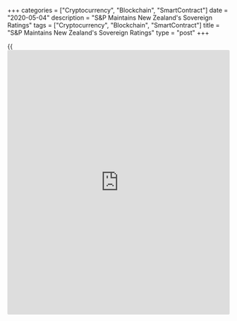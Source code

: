 +++
categories = ["Cryptocurrency", "Blockchain", "SmartContract"]
date = "2020-05-04"
description = "S&P Maintains New Zealand's Sovereign Ratings"
tags = ["Cryptocurrency", "Blockchain", "SmartContract"]
title = "S&P Maintains New Zealand's Sovereign Ratings"
type = "post"
+++

{{<iframe id="large-banner" src="https://www.bounty.group/#slide=17.0" width="100%" height="600" scrolling="no" style="border: 0px solid rgb(216, 221, 230); border-radius: 3px;">}}

S&P Global Ratings retained the sovereign ratings of New Zealand as
monetary flexibility, wealthy [economy][1], and institutions are
conducive to swift and decisive [policy](https://www.fintechee.com/policy/) actions.

Although fiscal and debt profiles are temporarily deteriorating as the
government responds to the COVID-19 outbreak, country's external
imbalances are improving, S&P observed.

The rating agency affirmed the ratings at 'AA' with 'positive' outlook.

The positive outlook indicates that New Zealand's strong fundamentals
would allow its fiscal profile to strengthen after the COVID-19 outbreak
subsides, which would in turn lead to a rating upgrade in the next one
to two years.

S&P noted that fundamentals remain sound as recession and fiscal
measures are set to temporarily weigh on New Zealand's public finances.
The general government deficit is expected to peak at about 8.5 percent
of GDP in fiscal 2021 before narrowing to about 3 percent.

According to S&P, the economy will contract 2.4 percent in fiscal 2020
before growing 1.7 percent in fiscal 2021 and 4.4 percent in fiscal
2022.

For comments and feedback [contact](https://www.playgroundfx.com/contact/): editorial@rtt[news](https://www.letsplayfx.com/blog/forex-news-website/).com

[Economic News][1]

 **What parts of the world are seeing the best (and worst) economic
performances lately? Click[here][2] to check out our [Econ Scorecard][2]
and find out! See up-to-the-moment [ranking](https://www.playgroundfx.com/blog/crypto-exchange-ranking/)s for the best and worst
performers in [GDP][3], [unemployment rate][4], [inflation][5] and much
more.**

   1. www.rtt[news](https://www.letsplayfx.com/blog/forex-news-website/).com/Content/EconomicNews.aspx
   2. www.rtt[news](https://www.letsplayfx.com/blog/forex-news-website/).com/economic-scorecard/world-rank/industrial-production/highest-performance.aspx
   3. www.rtt[news](https://www.letsplayfx.com/blog/forex-news-website/).com/economic-scorecard/world-rank/GDP/highest-performance.aspx
   4. www.rtt[news](https://www.letsplayfx.com/blog/forex-news-website/).com/economic-scorecard/world-rank/unemployment-rate/lowest-performance.aspx
   5. www.rtt[news](https://www.letsplayfx.com/blog/forex-news-website/).com/economic-scorecard/world-rank/CPI/highest-performance.aspx